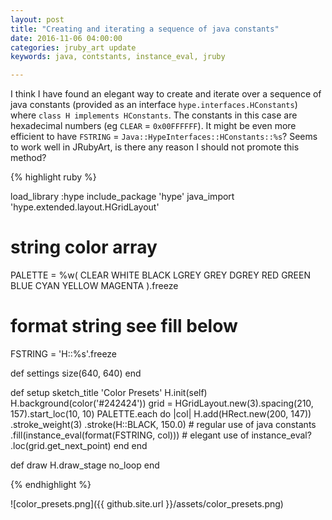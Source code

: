 ```yaml
---
layout: post
title: "Creating and iterating a sequence of java constants"
date: 2016-11-06 04:00:00
categories: jruby_art update
keywords: java, contstants, instance_eval, jruby

---
```

I think I have found an elegant way to create and iterate over a sequence of java constants (provided as an interface `hype.interfaces.HConstants`) where `class H implements HConstants`.  The constants in this case are hexadecimal numbers (eg `CLEAR` = `0x00FFFFFF`). It might be even more efficient to have `FSTRING` = `Java::HypeInterfaces::HConstants::%s`?  Seems to work well in JRubyArt, is there any reason I should not promote this method?

{% highlight ruby %}

load_library :hype
include_package 'hype'
java_import 'hype.extended.layout.HGridLayout'
# string color array
PALETTE = %w(
  CLEAR
  WHITE
  BLACK
  LGREY
  GREY
  DGREY
  RED
  GREEN
  BLUE
  CYAN
  YELLOW
  MAGENTA
).freeze
# format string see fill below
FSTRING = 'H::%s'.freeze

def settings
  size(640, 640)
end

def setup
  sketch_title 'Color Presets'
  H.init(self)
  H.background(color('#242424'))
  grid = HGridLayout.new(3).spacing(210, 157).start_loc(10, 10)
  PALETTE.each do |col|
    H.add(HRect.new(200, 147))
     .stroke_weight(3)
     .stroke(H::BLACK, 150.0) # regular use of java constants
     .fill(instance_eval(format(FSTRING, col))) # elegant use of instance_eval?
    .loc(grid.get_next_point)
  end
end

def draw
  H.draw_stage
  no_loop
end

{% endhighlight %}


![color_presets.png]({{ github.site.url }}/assets/color_presets.png)
